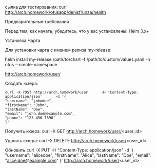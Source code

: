 сылка для тестирования: curl http://arch.homework/otusapp/denisfrunza/health



Предварительные требования

Перед тем, как начать, убедитесь, что у вас установлены:
    Helm 3.x+


Установка Чарта

Для установки чарта с именем релиза my-release:

helm install my-release /path/to/chart -f /path/to/custom/values.yaml -n otus --create-namespace


http://arch.homework/user/

Создать юзера:

    curl -X POST http://arch.homework/user      -H 'Content-Type: application/json'      -d '{
    "username": "johndoe",
    "firstName": "John",
    "lastName": "Doe",
    "email": "john.doe@example.com",
    "phone": "123-456-7890"
    }'

Получить юзера:
    curl -X GET http://arch.homework/user/<user_id>

Удалить юзера:
    curl -X DELETE http://arch.homework/user/<user_id>

Обновить
curl -X PUT -H "Content-Type: application/json" -d '{
    "username": "alicedoe",
    "firstName": "Alice",
    "lastName": "Doe",
    "email": "alice.doe@example.com"
}' http://arch.homework/user/<user_id>
